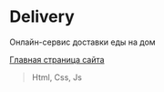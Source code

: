 # Delivery
Онлайн-сервис доставки еды на дом

[Главная страница сайта](https://ladmiv.github.io/delivery/ "Доставка еды на дом")

> Html, Css, Js
